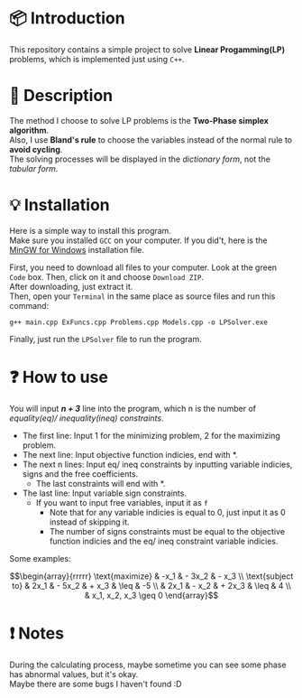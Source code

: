 # :package: Introduction <br>
This repository contains a simple project to solve **Linear Progamming(LP)** problems, which is implemented just using `C++`. <br>
# :newspaper: Description <br>
The method I choose to solve LP problems is the **Two-Phase simplex algorithm**. <br>
Also, I use **Bland's rule** to choose the variables instead of the normal rule to **avoid cycling**. <br>
The solving processes will be displayed in the *dictionary form*, not the *tabular form*.
# :bulb: Installation <br>
Here is a simple way to install this program. <br>
Make sure you installed `GCC` on your computer. 
If you did't, here is the [MinGW for Windows](https://sourceforge.net/projects/mingw/) installation file. <br>

First, you need to download all files to your computer. Look at the green `Code` box. Then, click on it and choose `Download ZIP`. <br>
After downloading, just extract it. <br>
Then, open your `Terminal` in the same place as source files and run this command:
``` shell
g++ main.cpp ExFuncs.cpp Problems.cpp Models.cpp -o LPSolver.exe
```
Finally, just run the `LPSolver` file to run the program.
# :question: How to use <br>
You will input ***n + 3*** line into the program, which n is the number of *equality(eq)/ inequality(ineq) constraints*.
- The first line: Input 1 for the minimizing problem, 2 for the maximizing problem.
- The next line: Input objective function indicies, end with *.
- The next n lines: Input eq/ ineq constraints by inputting variable indicies, signs and the free coefficients.
  + The last constraints will end with *.
- The last line: Input variable sign constraints.
  + If you want to input free variables, input it as `f`
    * Note that for any variable indicies is equal to 0, just input it as 0 instead of skipping it.
    * The number of signs constraints must be equal to the objective function indicies and the eq/ ineq constraint variable indicies. <br>

Some examples: <br>
``` math
\begin{array}{rrrrr}
\text{maximize} & -x_1 & - 3x_2 & - x_3 \\
\text{subject to} & 2x_1 & - 5x_2 & + x_3 & \leq & -5 \\
                  & 2x_1 & - x_2 & + 2x_3 & \leq & 4 \\
                  & x_1, x_2, x_3 \geq 0
\end{array}
```

# :heavy_exclamation_mark: Notes <br>
During the calculating process, maybe sometime you can see some phase has abnormal values, but it's okay. <br>
Maybe there are some bugs I haven't found :D
